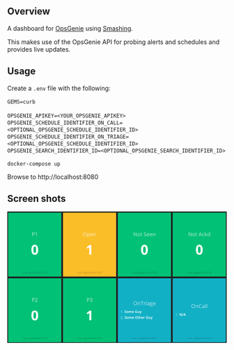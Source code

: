 ## Overview

A dashboard for [OpsGenie](https://opsgenie.com) using [Smashing](https://smashing.github.io/).

This makes use of the OpsGenie API for probing alerts and schedules and provides live updates. 

## Usage

Create a `.env` file with the following:

```
GEMS=curb

OPSGENIE_APIKEY=<YOUR_OPSGENIE_APIKEY>
OPSGENIE_SCHEDULE_IDENTIFIER_ON_CALL=<OPTIONAL_OPSGENIE_SCHEDULE_IDENTIFIER_ID>
OPSGENIE_SCHEDULE_IDENTIFIER_ON_TRIAGE=<OPTIONAL_OPSGENIE_SCHEDULE_IDENTIFIER_ID>
OPSGENIE_SEARCH_IDENTIFIER_ID=<OPTIONAL_OPSGENIE_SEARCH_IDENTIFIER_ID>
```

```
docker-compose up
```

Browse to http://localhost:8080

## Screen shots

![Index Page](docs/opsgenie.png)
